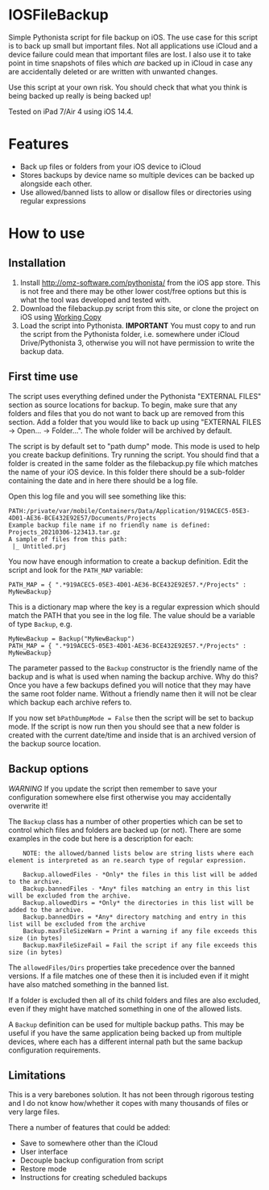 # IOSFileBackup
Simple Pythonista script for file backup on iOS.  The use case for this script is to back up small but important files.  Not all applications use iCloud and a device failure could mean that important files are lost.  I also use it to take point in time snapshots of files which *are* backed up in iCloud in case any are accidentally deleted or are written with unwanted changes.

Use this script at your own risk.  You should check that what you think is being backed up really is being backed up!

Tested on iPad 7/Air 4 using iOS 14.4.

# Features
* Back up files or folders from your iOS device to iCloud
* Stores backups by device name so multiple devices can be backed up alongside each other.
* Use allowed/banned lists to allow or disallow files or directories using regular expressions

# How to use
## Installation
1. Install http://omz-software.com/pythonista/ from the iOS app store.  This is not free and there may be other lower cost/free options but this is what the tool was developed and tested with.
1. Download the filebackup.py script from this site, or clone the project on iOS using [Working Copy](https://workingcopyapp.com)
1. Load the script into Pythonista. **IMPORTANT** You must copy to and run the script from the Pythonista folder, i.e. somewhere under iCloud Drive/Pythonista 3, otherwise you will not have permission to write the backup data.

## First time use
The script uses everything defined under the Pythonista "EXTERNAL FILES" section as source locations for backup.  To begin, make sure that any folders and files that you do not want to back up are removed from this section.  Add a folder that you would like to back up using "EXTERNAL FILES -> Open... -> Folder...".  The whole folder will be archived by default.

The script is by default set to "path dump" mode.  This mode is used to help you create backup definitions.  Try running the script.  You should find that a folder is created in the same folder as the filebackup.py file which matches the name of your iOS device.  In this folder there should be a sub-folder containing the date and in here there should be a log file.

Open this log file and you will see something like this:

```
PATH:/private/var/mobile/Containers/Data/Application/919ACEC5-05E3-4D01-AE36-BCE432E92E57/Documents/Projects
Example backup file name if no friendly name is defined: Projects_20210306-123413.tar.gz
A sample of files from this path:
 |_ Untitled.prj
 ```
 
 You now have enough information to create a backup definition.  Edit the script and look for the `PATH_MAP` variable:
 
 ```
 PATH_MAP = { ".*919ACEC5-05E3-4D01-AE36-BCE432E92E57.*/Projects" : MyNewBackup}
```

This is a dictionary map where the key is a regular expression which should match the PATH that you see in the log file.  The value should be a variable of type `Backup`, e.g.

 ```
 MyNewBackup = Backup("MyNewBackup")
 PATH_MAP = { ".*919ACEC5-05E3-4D01-AE36-BCE432E92E57.*/Projects" : MyNewBackup}
```

The parameter passed to the `Backup` constructor is the friendly name of the backup and is what is used when naming the backup archive.  Why do this?  Once you have a few backups defined you will notice that they may have the same root folder name.  Without a friendly name then it will not be clear which backup each archive refers to.

If you now set `bPathDumpMode = False` then the script will be set to backup mode.  If the script is now run then you should see that a new folder is created with the current date/time and inside that is an archived version of the backup source location.

## Backup options
*WARNING* If you update the script then remember to save your configuration somewhere else first otherwise you may accidentally overwrite it!

The `Backup` class has a number of other properties which can be set to control which files and folders are backed up (or not).  There are some examples in the code but here is a description for each:
    
```
    NOTE: the allowed/banned lists below are string lists where each element is interpreted as an re.search type of regular expression.
    
    Backup.allowedFiles - *Only* the files in this list will be added to the archive.
    Backup.bannedFiles - *Any* files matching an entry in this list will be excluded from the archive.
    Backup.allowedDirs = *Only* the directories in this list will be added to the archive.
    Backup.bannedDirs = *Any* directory matching and entry in this list will be excluded from the archive
    Backup.maxFileSizeWarn = Print a warning if any file exceeds this size (in bytes)
    Backup.maxFileSizeFail = Fail the script if any file exceeds this size (in bytes)
```

The `allowedFiles/Dirs` properties take precedence over the banned versions.  If a file matches one of these then it is included even if it might have also matched something in the banned list.

If a folder is excluded then all of its child folders and files are also excluded, even if they might have matched something in one of the allowed lists.

A `Backup` definition can be used for multiple backup paths.  This may be useful if you have the same application being backed up from multiple devices, where each has a different internal path but the same backup configuration requirements.

## Limitations
This is a very barebones solution.  It has not been through rigorous testing and I do not know how/whether it copes with many thousands of files or very large files.

There a number of features that could be added:
* Save to somewhere other than the iCloud
* User interface
* Decouple backup configuration from script
* Restore mode
* Instructions for creating scheduled backups


